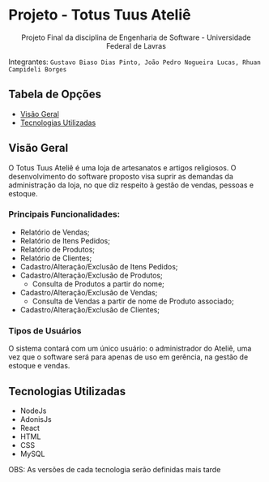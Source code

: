 # Projeto - Totus Tuus Ateliê

<p align="center"> Projeto Final da disciplina de Engenharia de Software - Universidade Federal de Lavras </p>

Integrantes: `Gustavo Biaso Dias Pinto, João Pedro Nogueira Lucas, Rhuan Campideli Borges`

## Tabela de Opções

- [Visão Geral](#visao-geral)
- [Tecnologias Utilizadas](#tecnologias)

## Visão Geral

<a name="visao-geral"></a>

O Totus Tuus Ateliê é uma loja de artesanatos e artigos religiosos. O desenvolvimento do software proposto visa suprir as demandas da administração da loja, no que diz respeito à gestão de vendas, pessoas e estoque. 

### Principais Funcionalidades:
- Relatório de Vendas;
- Relatório de Itens Pedidos;
- Relatório de Produtos;
- Relatório de Clientes;
- Cadastro/Alteração/Exclusão de Itens Pedidos;
- Cadastro/Alteração/Exclusão de Produtos;
  - Consulta de Produtos a partir do nome;
- Cadastro/Alteração/Exclusão de Vendas;
  - Consulta de Vendas a partir de nome de Produto associado;
- Cadastro/Alteração/Exclusão de Clientes;

### Tipos de Usuários

O sistema contará com um único usuário: o administrador do Ateliê, uma vez que o software será para apenas de uso em gerência, na gestão de estoque e vendas.

## Tecnologias Utilizadas

<a name="tecnologias"></a>

- NodeJs
- AdonisJs
- React
- HTML
- CSS
- MySQL

OBS: As versões de cada tecnologia serão definidas mais tarde
